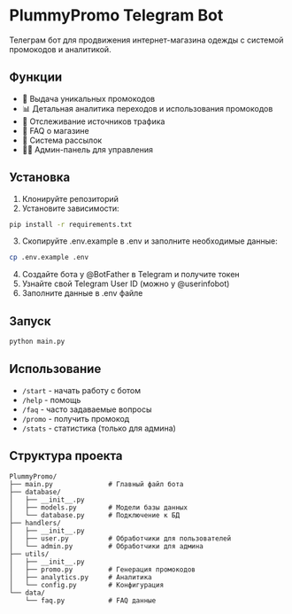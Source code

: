 # PlummyPromo Telegram Bot

Телеграм бот для продвижения интернет-магазина одежды с системой промокодов и аналитикой.

## Функции
- 🎁 Выдача уникальных промокодов
- 📊 Детальная аналитика переходов и использования промокодов  
- 📱 Отслеживание источников трафика
- 💬 FAQ о магазине
- 📢 Система рассылок
- 👨‍💼 Админ-панель для управления

## Установка

1. Клонируйте репозиторий
2. Установите зависимости:
```bash
pip install -r requirements.txt
```

3. Скопируйте .env.example в .env и заполните необходимые данные:
```bash
cp .env.example .env
```

4. Создайте бота у @BotFather в Telegram и получите токен
5. Узнайте свой Telegram User ID (можно у @userinfobot)
6. Заполните данные в .env файле

## Запуск

```bash
python main.py
```

## Использование

- `/start` - начать работу с ботом
- `/help` - помощь  
- `/faq` - часто задаваемые вопросы
- `/promo` - получить промокод
- `/stats` - статистика (только для админа)

## Структура проекта

```
PlummyPromo/
├── main.py              # Главный файл бота
├── database/
│   ├── __init__.py
│   ├── models.py        # Модели базы данных
│   └── database.py      # Подключение к БД
├── handlers/
│   ├── __init__.py
│   ├── user.py          # Обработчики для пользователей
│   └── admin.py         # Обработчики для админа
├── utils/
│   ├── __init__.py
│   ├── promo.py         # Генерация промокодов
│   ├── analytics.py     # Аналитика
│   └── config.py        # Конфигурация
└── data/
    └── faq.py           # FAQ данные
```
